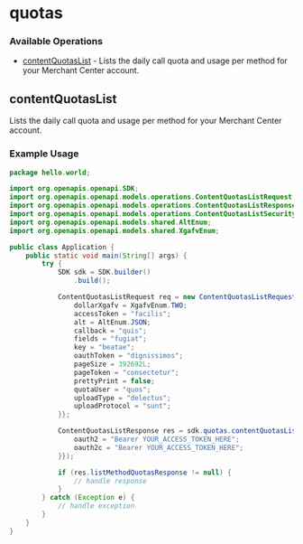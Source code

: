 # quotas

### Available Operations

* [contentQuotasList](#contentquotaslist) - Lists the daily call quota and usage per method for your Merchant Center account.

## contentQuotasList

Lists the daily call quota and usage per method for your Merchant Center account.

### Example Usage

```java
package hello.world;

import org.openapis.openapi.SDK;
import org.openapis.openapi.models.operations.ContentQuotasListRequest;
import org.openapis.openapi.models.operations.ContentQuotasListResponse;
import org.openapis.openapi.models.operations.ContentQuotasListSecurity;
import org.openapis.openapi.models.shared.AltEnum;
import org.openapis.openapi.models.shared.XgafvEnum;

public class Application {
    public static void main(String[] args) {
        try {
            SDK sdk = SDK.builder()
                .build();

            ContentQuotasListRequest req = new ContentQuotasListRequest("minima") {{
                dollarXgafv = XgafvEnum.TWO;
                accessToken = "facilis";
                alt = AltEnum.JSON;
                callback = "quis";
                fields = "fugiat";
                key = "beatae";
                oauthToken = "dignissimos";
                pageSize = 392692L;
                pageToken = "consectetur";
                prettyPrint = false;
                quotaUser = "quos";
                uploadType = "delectus";
                uploadProtocol = "sunt";
            }};            

            ContentQuotasListResponse res = sdk.quotas.contentQuotasList(req, new ContentQuotasListSecurity("repudiandae", "facere") {{
                oauth2 = "Bearer YOUR_ACCESS_TOKEN_HERE";
                oauth2c = "Bearer YOUR_ACCESS_TOKEN_HERE";
            }});

            if (res.listMethodQuotasResponse != null) {
                // handle response
            }
        } catch (Exception e) {
            // handle exception
        }
    }
}
```
